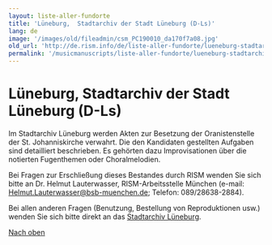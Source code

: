 ```yaml
---
layout: liste-aller-fundorte
title: 'Lüneburg,  Stadtarchiv der Stadt Lüneburg (D-Ls)'
lang: de
image: '/images/old/fileadmin/csm_PC190010_da170f7a08.jpg'
old_url: 'http://de.rism.info/de/liste-aller-fundorte/lueneburg-stadtarchiv.html'
permalink: '/musicmanuscripts/liste-aller-fundorte/lueneburg-stadtarchiv.html'
---
```



# Lüneburg,  Stadtarchiv der Stadt Lüneburg (D-Ls)


Im Stadtarchiv Lüneburg werden Akten zur Besetzung der Oranistenstelle der St. Johanniskirche verwahrt. Die den Kandidaten gestellten Aufgaben sind detailliert beschrieben. Es gehörten dazu Improvisationen über die notierten Fugenthemen oder Choralmelodien.

Bei Fragen zur Erschließung dieses Bestandes durch RISM wenden Sie sich bitte an Dr. Helmut Lauterwasser, RISM-Arbeitsstelle München (e-mail: [Helmut.Lauterwasser@bsb-muenchen.de](mailto:Helmut.Lauterwasser@bsb-muenchen.de "Opens window for sending email"); Telefon: 089/28638-2884).

Bei allen anderen Fragen (Benutzung, Bestellung von Reproduktionen usw.) wenden Sie sich bitte direkt an das [Stadtarchiv Lüneburg](http://www.hansestadtlueneburg.de/Home-Hansestadt-Lueneburg/Gesellschaft-Soziales-und-Bildung/Bildung-hansestadt-lueneburg/Stadtarchiv-hansestadt-lueneburg.aspx "external-link-new-window").

[Nach oben](#)

